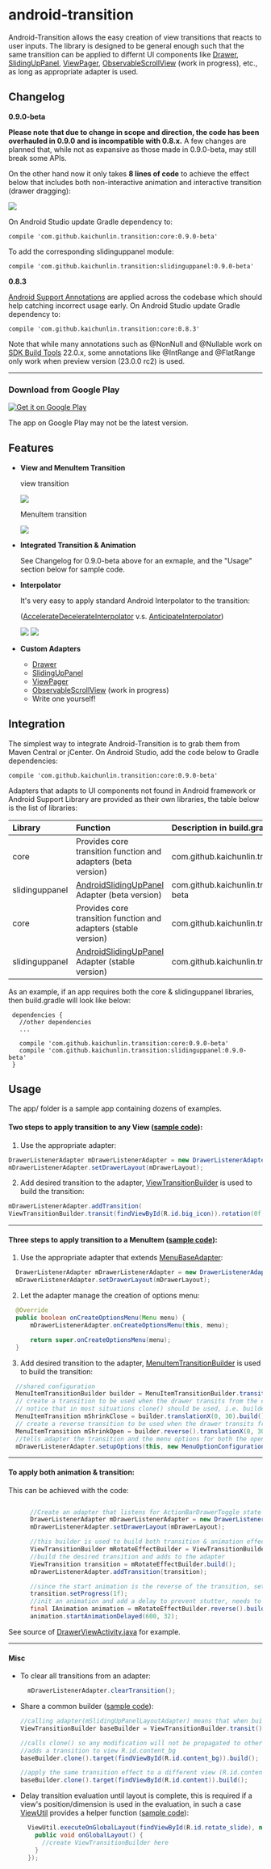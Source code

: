 # android-transition

Android-Transition allows the easy creation of view transitions that reacts to user inputs. The library is designed to be general enough such that the same transition can be applied to
differnt UI components like [Drawer](https://developer.android.com/reference/android/support/v4/widget/DrawerLayout.html), [SlidingUpPanel](https://github.com/umano/AndroidSlidingUpPanel), [ViewPager](https://developer.android.com/reference/android/support/v4/view/ViewPager.html), [ObservableScrollView](https://github.com/ksoichiro/Android-ObservableScrollView) (work in progress), etc., as long as appropriate adapter is used.

## Changelog

**0.9.0-beta**

**Please note that due to change in scope and direction, the code has been overhauled in 0.9.0 and is incompatible with 0.8.x.** A few changes are planned that, while not as expansive as those made in 0.9.0-beta, may still break some APIs.

On the other hand now it only takes __8 lines of code__ to achieve the effect below that includes both non-interactive animation and interactive transition (drawer dragging):

![](/github/animation_transition.gif)

On Android Studio update Gradle dependency to:

    compile 'com.github.kaichunlin.transition:core:0.9.0-beta'

To add the corresponding slidinguppanel module:

    compile 'com.github.kaichunlin.transition:slidinguppanel:0.9.0-beta'

**0.8.3**

[Android Support Annotations](http://tools.android.com/tech-docs/support-annotations) are applied across the codebase which should help catching incorrect usage early. On Android Studio update Gradle dependency to:

    compile 'com.github.kaichunlin.transition:core:0.8.3'

Note that while many annotations such as @NonNull and @Nullable work on [SDK Build Tools](https://developer.android.com/tools/revisions/build-tools.html) 22.0.x, some annotations like @IntRange and @FlatRange only work when preview version (23.0.0 rc2) is used. 

--------
### Download from Google Play

[![Get it on Google Play](https://developer.android.com/images/brand/en_generic_rgb_wo_45.png)](https://play.google.com/store/apps/details?id=kaichunlin.transition.app)

The app on Google Play may not be the latest version.

Features
--------
+ **View and MenuItem Transition**

  view transition
  
  ![](/github/slideup_default.gif) 
  
  MenuItem transition

  ![](/github/menu_shrink_and_fade.gif) 

+ **Integrated Transition & Animation**

  See Changelog for 0.9.0-beta above for an exmaple, and the "Usage" section below for sample code.

+ **Interpolator**

  It's very easy to apply standard Android Interpolator to the transition:

  ([AccelerateDecelerateInterpolator](http://developer.android.com/reference/android/view/animation/AccelerateDecelerateInterpolator.html) v.s. [AnticipateInterpolator](http://developer.android.com/reference/android/view/animation/AnticipateInterpolator.html))

  ![](/github/slideup_default.gif)
  ![](/github/slideup_anticipate.gif)


+ **Custom Adapters**
  * [Drawer](https://developer.android.com/reference/android/support/v4/widget/DrawerLayout.html)
  * [SlidingUpPanel](https://github.com/umano/AndroidSlidingUpPanel)
  * [ViewPager](https://developer.android.com/reference/android/support/v4/view/ViewPager.html)
  * [ObservableScrollView](https://github.com/ksoichiro/Android-ObservableScrollView) (work in progress)
  * Write one yourself!

Integration
--------
The simplest way to integrate Android-Transition is to grab them from Maven Central or jCenter. On Android Studio, add the code below to Gradle dependencies:

    compile 'com.github.kaichunlin.transition:core:0.9.0-beta'

Adapters that adapts to UI components not found in Android framework or Android Support Library are provided as their own libraries, the table below is the list of libraries:

| Library       | Function           | Description in build.gradle  |
|:-------------|:-------------|:-----|
| core | Provides core transition function and adapters (beta version) | com.github.kaichunlin.transition:core:0.9.0-beta |
| slidinguppanel | [AndroidSlidingUpPanel](https://github.com/umano/AndroidSlidingUpPanel) Adapter (beta version) | com.github.kaichunlin.transition:slidinguppanel:0.9.0-beta|
| core | Provides core transition function and adapters (stable version) | com.github.kaichunlin.transition:core:0.8.3 |
| slidinguppanel | [AndroidSlidingUpPanel](https://github.com/umano/AndroidSlidingUpPanel) Adapter (stable version) | com.github.kaichunlin.transition:slidinguppanel:0.8.3|

As an example, if an app requires both the core & slidinguppanel libraries, then build.gradle will look like below:

     dependencies {
       //other dependencies
       ...

       compile 'com.github.kaichunlin.transition:core:0.9.0-beta'
       compile 'com.github.kaichunlin.transition:slidinguppanel:0.9.0-beta'
     }

Usage
--------
The app/ folder is a sample app containing dozens of examples.


#### Two steps to apply transition to any View ([sample code](https://github.com/kaichunlin/android-transition/blob/master/app/src/main/java/com/kaichunlin/transition/app/DrawerViewActivity.java)):

  1. Use the appropriate adapter:
  
  ```java
  DrawerListenerAdapter mDrawerListenerAdapter = new DrawerListenerAdapter(mDrawerToggle, R.id.drawerList);
  mDrawerListenerAdapter.setDrawerLayout(mDrawerLayout);
  ```
  2. Add desired transition to the adapter, [ViewTransitionBuilder](https://github.com/kaichunlin/android-transition/blob/master/transition/src/main/java/com/kaichunlin/transition/ViewTransitionBuilder.java) is used to build the transition:
  
  ```java
  mDrawerListenerAdapter.addTransition(
  ViewTransitionBuilder.transit(findViewById(R.id.big_icon)).rotation(0f, 360f).scaleX(1f, 0.2f).scaleY(1f, 0f).translationX(200f));
  ```

---
  
#### Three steps to apply transition to a MenuItem ([sample code](https://github.com/kaichunlin/android-transition/blob/master/app/src/main/java/com/kaichunlin/transition/app/DrawerMenuItemActivity.java)):

1. Use the appropriate adapter that extends [MenuBaseAdapter](https://github.com/kaichunlin/android-transition/blob/master/transition/src/main/java/com/kaichunlin/transition/adapter/MenuBaseAdapter.java):

  ```java
    DrawerListenerAdapter mDrawerListenerAdapter = new DrawerListenerAdapter(mDrawerToggle, R.id.drawerList);
    mDrawerListenerAdapter.setDrawerLayout(mDrawerLayout);
  ```
2. Let the adapter manage the creation of options menu:

  ```java
    @Override
    public boolean onCreateOptionsMenu(Menu menu) {
        mDrawerListenerAdapter.onCreateOptionsMenu(this, menu);

        return super.onCreateOptionsMenu(menu);
    }
  ```
3. Add desired transition to the adapter, [MenuItemTransitionBuilder](https://github.com/kaichunlin/android-transition/blob/master/transition/src/main/java/com/kaichunlin/transition/MenuItemTransitionBuilder.java) is used to build the transition:

  ```java
    //shared configuration
    MenuItemTransitionBuilder builder = MenuItemTransitionBuilder.transit(toolbar).alpha(1f, 0.5f).scale(1f, 0f).cascade(0.3f).visibleOnStartAnimation(true).invalidateOptionOnStopTransition(this, true);
    // create a transition to be used when the drawer transits from the closed state to the opened state 
    // notice that in most situations clone() should be used, i.e. builder.clone(), to prevent builder picking up effects that should only apply to a single transition 
    MenuItemTransition mShrinkClose = builder.translationX(0, 30).build();
    // create a reverse transition to be used when the drawer transits from the opened state to the closed state 
    MenuItemTransition mShrinkOpen = builder.reverse().translationX(0, 30).build();
    //tells adapter the transition and the menu options for both the opened and closed states
    mDrawerListenerAdapter.setupOptions(this, new MenuOptionConfiguration(mShrinkOpen, R.menu.drawer), new MenuOptionConfiguration(mShrinkClose, R.menu.main));
  ```

---

#### To apply both animation & transition:
  
  This can be achieved with the code:
    
  ```java

        //Create an adapter that listens for ActionBarDrawerToggle state change and update transition states
        DrawerListenerAdapter mDrawerListenerAdapter = new DrawerListenerAdapter(mDrawerToggle, R.id.drawerList);
        mDrawerListenerAdapter.setDrawerLayout(mDrawerLayout);

        //this builder is used to build both transition & animation effect
        ViewTransitionBuilder mRotateEffectBuilder = ViewTransitionBuilder.transit(findViewById(R.id.big_icon)).rotation(0f, 360f).scaleX(1f, 0.2f).scaleY(1f, 0f).translationX(200f);
        //build the desired transition and adds to the adapter
        ViewTransition transition = mRotateEffectBuilder.build();
        mDrawerListenerAdapter.addTransition(transition);

        //since the start animation is the reverse of the transition, set the current view state to transition's final state
        transition.setProgress(1f);
        //init an animation and add a delay to prevent stutter, needs to be higher if animation is enabled
        final IAnimation animation = mRotateEffectBuilder.reverse().buildAnimation();
        animation.startAnimationDelayed(600, 32);
  ```
See source of [DrawerViewActivity.java](https://github.com/kaichunlin/android-transition/blob/827c6f0aa7782400c542c365ae9b9c0f1e172d9c/app/src/main/java/com/kaichunlin/transition/app/DrawerViewActivity.java#L50-L66) for example.

---

#### Misc
+ To clear all transitions from an adapter:

  ```java
    mDrawerListenerAdapter.clearTransition();
  ```

+ Share a common builder ([sample code](https://github.com/kaichunlin/android-transition/blob/master/app/src/main/java/com/kaichunlin/transition/app/SlidingUpPanelActivity.java)):

  ```java
  //calling adapter(mSlidingUpPanelLayoutAdapter) means that when builder.build() is called, the resultant transition will automatically be added to mSlidingUpPanelLayoutAdapter
  ViewTransitionBuilder baseBuilder = ViewTransitionBuilder.transit().interpolator(mInterpolator).adapter(mSlidingUpPanelLayoutAdapter).rotationX(42f).scale(0.8f).translationYAsFractionOfHeight(-0.5f);
  
  //calls clone() so any modification will not be propagated to other transitions build from the same builder
  //adds a transition to view R.id.content_bg
  baseBuilder.clone().target(findViewById(R.id.content_bg)).build();
  
  //apply the same transition effect to a different view (R.id.content)
  baseBuilder.clone().target(findViewById(R.id.content)).build();
  ```

+ Delay transition evaluation until layout is complete, this is required if a view's position/dimension is used in the evaluation, in such a case [ViewUtil](https://github.com/kaichunlin/android-transition/blob/master/transition/src/main/java/com/kaichunlin/transition/util/ViewUtil.java) provides a helper function ([sample code](https://github.com/kaichunlin/android-transition/blob/master/app/src/main/java/com/kaichunlin/transition/app/SlidingUpPanelActivity.java)):

  ```java
    ViewUtil.executeOnGlobalLayout(findViewById(R.id.rotate_slide), new ViewTreeObserver.OnGlobalLayoutListener() {
      public void onGlobalLayout() {
        //create ViewTransitionBuilder here
      }
    });
  ```
  
